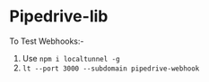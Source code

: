 # Pipedrive-lib

To Test Webhooks:-
1. Use `npm i localtunnel -g`
2. `lt --port 3000 --subdomain pipedrive-webhook`

